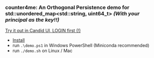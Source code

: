 ### counter4me: An Orthogonal Persistence demo for std::unordered_map<std::string, uint64_t> *(With your principal as the key!!)*

[Try it out in Candid UI, LOGIN first (!)](https://a4gq6-oaaaa-aaaab-qaa4q-cai.raw.icp0.io/?id=yvonz-uqaaa-aaaag-acobq-cai)



- [Install](https://docs.icpp.world/installation.html)
- run `.\demo.ps1` in Windows PowerShell (Miniconda recommended)
- run `./demo.sh`  on Linux / Mac
